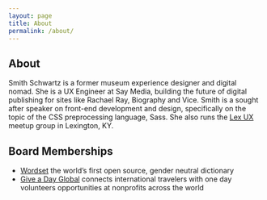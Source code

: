 ```yaml
---
layout: page
title: About
permalink: /about/
---
```


<h2 class="m-subhead">About</h2>
<p class="m-body">Smith Schwartz is a former museum experience designer and digital nomad. She is a UX Engineer at Say Media, building the future of digital publishing for sites like Rachael Ray, Biography and Vice. Smith is a sought after speaker on front-end development and design, specifically on the topic of the CSS preprocessing language, Sass. She also runs the <a href="https://www.meetup.com/Lex-UX/">Lex UX</a> meetup group in Lexington, KY.</p>

<h2 class="m-subhead">Board Memberships</h2>
<ul>
  <li><a href="https://www.wordset.org/en">Wordset</a> the world’s first open source, gender neutral dictionary</li> 
  <li><a href="http://www.giveadayglobal.org/">Give a Day Global</a> connects international travelers with one day volunteers opportunities at nonprofits across the world</li>
</ul>

<!-- 
<section class="l-panel">
  <h2 class="m-subhead">I studied Art + Design at Anderson Univerity and Visual Communication at The School of the Art Institute of Chicago.</h2>
  <p class="m-body">At those institutions, I learned a foundation of execution, delivery and craft that has laid the groundwork for my professional career.</p>
</section>

<section class="l-panel">
  <h2 class="m-subhead">I began my career in academia,</h2>
  <p class="m-body">working in museums. Here, I’m leading a team of preparators to assemble a work at The Art Institute of Chicago. Home of the largest galleries for Architecture + Design in the US.</p>
</section>

<section class="l-panel">
  <h2 class="m-subhead">As a Museum Experience Designer,</h2>
  <p class="m-body">it was my role to put the visitor’s experience at the forefront of the exhibition. Balancing concerns of conservation, security, accessibility, clarity, wayfinding, and delight, all while telling the story intended by both artists and curators.</p>
</section>

<section class="l-panel">
  <h2 class="m-subhead">I’ve worked with some of the top living designers in the world,</h2>
  <p class="m-body">like Konstantin Grcic (seen here), Jeanne Gang, Stephan Sagmeister, Simon Heijdens, and Yves Behar.</p>
</section>

<section class="l-panel">
  <h2 class="m-subhead">It’s that intersection of technical + visual that has been a consistent throughout my career.</h2>
  <p class="m-body">What sets me apart from other designers and engineers is that I can seamlessly combine the two disciplines at the same time to create amazing products while building strong teams.</p>
</section>

<section class="l-panel">
  <h2 class="m-subhead">I moved on from museum work in 2011, in search of the boundless possibilities of the web.</h2>
  <p class="m-body">I started a consulting business and worked with companies like Intuitive Company, Fuzzy Math and Surprise Highway while traveling the globe as a digital nomad.</p>
</section> -->

